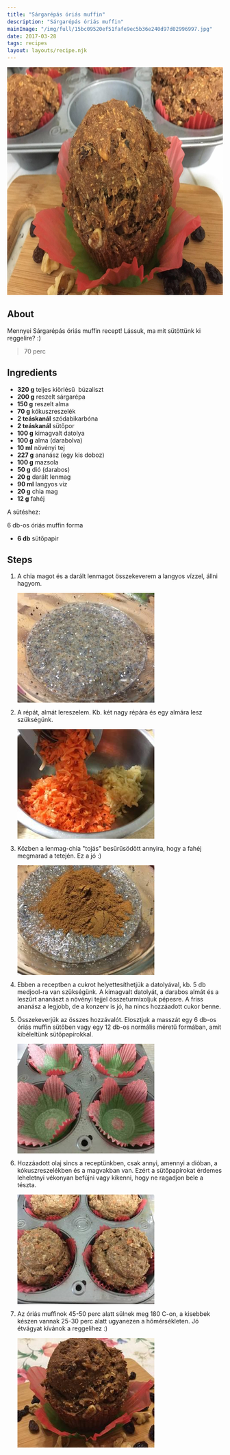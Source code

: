 ```yaml
---
title: "Sárgarépás óriás muffin"
description: "Sárgarépás óriás muffin"
mainImage: "/img/full/15bc09520ef51fafe9ec5b36e240d97d02996997.jpg"
date: 2017-03-28
tags: recipes
layout: layouts/recipe.njk
---
```

                            
<p align="center"><a href="https://cookpad.com/hu/receptek/2301340-sargarepas-orias-muffin" rel="Recipe source page"><img width="751" height="532" src="/img/full/15bc09520ef51fafe9ec5b36e240d97d02996997.jpg"/></a></p>

## About
Mennyei Sárgarépás óriás muffin recept! Lássuk, ma mit sütöttünk ki reggelire? :)

> 70 perc 

## Ingredients
* **320 g** teljes kiörlésű  búzaliszt
* **200 g** reszelt sárgarépa
* **150 g** reszelt alma
* **70 g** kókuszreszelék
* **2 teáskanál** szódabikarbóna
* **2 teáskanál** sütőpor
* **100 g** kimagvalt datolya
* **100 g** alma (darabolva)
* **10 ml** növényi tej
* **227 g** ananász (egy kis doboz)
* **100 g** mazsola
* **50 g** dió (darabos)
* **20 g** darált lenmag
* **90 ml** langyos viz
* **20 g** chia mag
* **12 g** fahéj

A sütéshez:

6 db-os óriás muffin forma
* **6 db** sütőpapir

## Steps

1. A chia magot és a darált lenmagot összekeverem a langyos vízzel, állni hagyom.
 
    <p><img width="320" height="256" align="left" src="/img/full/bac832d30ee3bfd8299c4aac7891c12153d42410.jpg"/></p><div style="clear: both"/>

2. A répát, almát lereszelem. Kb. két nagy répára és egy almára lesz szükségünk.
 
    <p><img width="320" height="256" align="left" src="/img/full/93eaa30f18b49656c16e3883309afcd0a209114c.jpg"/></p><div style="clear: both"/>

3. Közben a lenmag-chia "tojás" besűrűsödött annyira, hogy a fahéj megmarad a tetején. Ez a jó :)
 
    <p><img width="320" height="256" align="left" src="/img/full/c3ef710b78c2c713231bacd3a5b309ae5d7ff2e9.jpg"/></p><div style="clear: both"/>

4. Ebben a receptben a cukrot helyettesíthetjük a datolyával, kb. 5 db medjool-ra van szükségünk. A kimagvalt datolyát, a darabos almát és a leszűrt ananászt a növényi tejjel összeturmixoljuk pépesre. A friss ananász a legjobb, de a konzerv is jó, ha nincs hozzáadott cukor benne.
 
    <div style="clear: both"/>

5. Összekeverjük az összes hozzávalót. Elosztjuk a masszát egy 6 db-os óriás muffin sütőben vagy egy 12 db-os normális méretű formában, amit kibéleltünk sütőpapírokkal.
 
    <p><img width="320" height="256" align="left" src="/img/full/6f0bc0496b25034659e95ec6a3d75d5f994ee78b.jpg"/></p><div style="clear: both"/>

6. Hozzáadott olaj sincs a receptünkben, csak annyi, amennyi a dióban, a kókuszreszelékben és a magvakban van. Ezért a sütőpapírokat érdemes leheletnyi vékonyan befújni vagy kikenni, hogy ne ragadjon bele a tészta.
 
    <p><img width="320" height="256" align="left" src="/img/full/5f611c4338d7c766bf27fca24b13a918d203ce47.jpg"/></p><div style="clear: both"/>

7. Az óriás muffinok 45-50 perc alatt sülnek meg 180 C-on, a kisebbek készen vannak 25-30 perc alatt ugyanezen a hőmérsékleten. Jó étvágyat kívánok a reggelihez :)
 
    <p><img width="320" height="256" align="left" src="/img/full/5ee55090155ba50fa5e5f993bcfb1eb96a564611.jpg"/></p><div style="clear: both"/>

